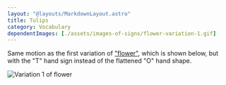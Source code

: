 ```yaml
---
layout: "@layouts/MarkdownLayout.astro"
title: Tulips
category: Vocabulary
dependentImages: [./assets/images-of-signs/flower-variation-1.gif]
---
```


Same motion as the first variation of ["flower"](./flower#variation-1),
which is shown below,
but with the "T" hand sign instead of the flattened "O" hand shape.

![Variation 1 of flower](@signs/flower-variation-1.gif)
